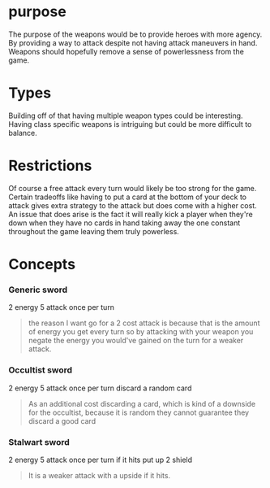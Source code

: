 # purpose
The purpose of the weapons would be to provide heroes with more agency. By providing a way to attack despite not having attack maneuvers in hand. Weapons should hopefully remove a sense of powerlessness from the game.
# Types
Building off of that having multiple weapon types could be interesting. Having class specific weapons is intriguing but could be more difficult to balance. 
# Restrictions
Of course a free attack every turn would likely be too strong for the game. Certain tradeoffs like having to put a card at the bottom of your deck to attack gives extra strategy to the attack but does come with a higher cost. An issue that does arise is the fact it will really kick a player when they're down when they have no cards in hand taking away the one constant throughout the game leaving them truly powerless.

# Concepts
### Generic sword
2 energy 5 attack once per turn
> the reason I want go for a 2 cost attack is because that is the amount of energy you get every turn so by attacking with your weapon you negate the energy you would've gained on the turn for a weaker attack.

### Occultist sword
2 energy 5 attack once per turn discard a random card
> As an additional cost discarding a card, which is kind of a downside for the occultist, because it is random they cannot guarantee they discard a good card

### Stalwart sword
2 energy 5 attack once per turn if it hits put up 2 shield
> It is a weaker attack with a upside if it hits.


